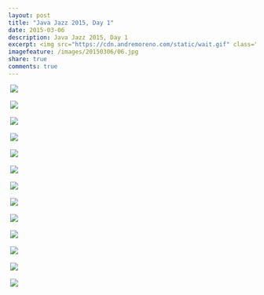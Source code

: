 ```yaml
---
layout: post
title: "Java Jazz 2015, Day 1"
date: 2015-03-06
description: Java Jazz 2015, Day 1
excerpt: <img src="https://cdn.andremoreno.com/static/wait.gif" class="resize js_show loading_image" data-href="/images/20150306/06.jpg" alt="" />
imagefeature: /images/20150306/06.jpg
share: true
comments: true
---
```


<a href="{{site.bigimageurl}}/images/20150306/01.jpg" class="swipebox" title=""><img src="{{site.staticurl}}/static/wait.gif" class="resize js_show loading_image" data-href="/images/20150306/01.jpg" alt="" /></a>
<noscript><img src="{{site.staticurl}}/s720/images/20150306/01.jpg" /></noscript>

<a href="{{site.bigimageurl}}/images/20150306/02.jpg" class="swipebox" title=""><img src="{{site.staticurl}}/static/wait.gif" class="resize js_show loading_image" data-href="/images/20150306/02.jpg" alt="" /></a>
<noscript><img src="{{site.staticurl}}/s720/images/20150306/02.jpg" /></noscript>

<a href="{{site.bigimageurl}}/images/20150306/03.jpg" class="swipebox" title=""><img src="{{site.staticurl}}/static/wait.gif" class="resize js_show loading_image" data-href="/images/20150306/03.jpg" alt="" /></a>
<noscript><img src="{{site.staticurl}}/s720/images/20150306/03.jpg" /></noscript>

<a href="{{site.bigimageurl}}/images/20150306/04.jpg" class="swipebox" title=""><img src="{{site.staticurl}}/static/wait.gif" class="resize js_show loading_image" data-href="/images/20150306/04.jpg" alt="" /></a>
<noscript><img src="{{site.staticurl}}/s720/images/20150306/04.jpg" /></noscript>

<a href="{{site.bigimageurl}}/images/20150306/05.jpg" class="swipebox" title=""><img src="{{site.staticurl}}/static/wait.gif" class="resize js_show loading_image" data-href="/images/20150306/05.jpg" alt="" /></a>
<noscript><img src="{{site.staticurl}}/s720/images/20150306/05.jpg" /></noscript>

<a href="{{site.bigimageurl}}/images/20150306/06.jpg" class="swipebox" title=""><img src="{{site.staticurl}}/static/wait.gif" class="resize js_show loading_image" data-href="/images/20150306/06.jpg" alt="" /></a>
<noscript><img src="{{site.staticurl}}/s720/images/20150306/06.jpg" /></noscript>

<a href="{{site.bigimageurl}}/images/20150306/07.jpg" class="swipebox" title=""><img src="{{site.staticurl}}/static/wait.gif" class="resize js_show loading_image" data-href="/images/20150306/07.jpg" alt="" /></a>
<noscript><img src="{{site.staticurl}}/s720/images/20150306/07.jpg" /></noscript>

<a href="{{site.bigimageurl}}/images/20150306/08.jpg" class="swipebox" title=""><img src="{{site.staticurl}}/static/wait.gif" class="resize js_show loading_image" data-href="/images/20150306/08.jpg" alt="" /></a>
<noscript><img src="{{site.staticurl}}/s720/images/20150306/08.jpg" /></noscript>

<a href="{{site.bigimageurl}}/images/20150306/09.jpg" class="swipebox" title=""><img src="{{site.staticurl}}/static/wait.gif" class="resize js_show loading_image" data-href="/images/20150306/09.jpg" alt="" /></a>
<noscript><img src="{{site.staticurl}}/s720/images/20150306/09.jpg" /></noscript>

<a href="{{site.bigimageurl}}/images/20150306/10.jpg" class="swipebox" title=""><img src="{{site.staticurl}}/static/wait.gif" class="resize js_show loading_image" data-href="/images/20150306/10.jpg" alt="" /></a>
<noscript><img src="{{site.staticurl}}/s720/images/20150306/10.jpg" /></noscript>

<a href="{{site.bigimageurl}}/images/20150306/11.jpg" class="swipebox" title=""><img src="{{site.staticurl}}/static/wait.gif" class="resize js_show loading_image" data-href="/images/20150306/11.jpg" alt="" /></a>
<noscript><img src="{{site.staticurl}}/s720/images/20150306/11.jpg" /></noscript>

<a href="{{site.bigimageurl}}/images/20150306/12.jpg" class="swipebox" title=""><img src="{{site.staticurl}}/static/wait.gif" class="resize js_show loading_image" data-href="/images/20150306/12.jpg" alt="" /></a>
<noscript><img src="{{site.staticurl}}/s720/images/20150306/12.jpg" /></noscript>

<a href="{{site.bigimageurl}}/images/20150306/13.jpg" class="swipebox" title=""><img src="{{site.staticurl}}/static/wait.gif" class="resize js_show loading_image" data-href="/images/20150306/13.jpg" alt="" /></a>
<noscript><img src="{{site.staticurl}}/s720/images/20150306/13.jpg" /></noscript>

